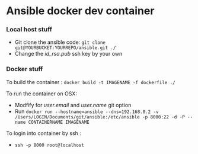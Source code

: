 # Ansible docker dev container

### Local host stuff

- Git clone the ansible code: `git clone git@YOURBUCKET:YOURREPO/ansible.git ./`
- Change the *id_rsa.pub* ssh key by your own

### Docker stuff
To build the container : `docker build -t IMAGENAME -f dockerfile ./`

To run the container on OSX:

- Modfify for *user.email* and *user.name* git option
- Run `docker run --hostname=ansible --dns=192.168.0.2 -v /Users/LOGIN/Documents/git/ansible:/etc/ansible -p 8000:22 -d -P --name CONTAINERNAME IMAGENAME`

To login into container by ssh :

- `ssh -p 8000 root@localhost`
